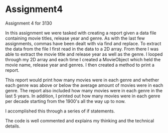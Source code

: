 # Assignment4
Assignment 4 for 3130

In this assignment we were tasked with creating a report given a data file containing movie titles, release year and genre.
As with the last few assignments, commas have been dealt with via find and replace. To extract the data from the file I first read in
the data to a 2D array. From there I was able to extract the movie title and release year as well as the genre. I looped through my 2D
array and each time I created a MovieObject which held the movie name, release year and genres. I then created a method to print a report.

This report would print how many movies were in each genre and whether each genre was above or below the average amount of 
movies were in each genre. The report also included how many movies were in each genre in the last 5 years. In addition, I printed out
how many movies were in each genre per decade starting from the 1900's all the way up to now. 

I accomplished this through a series of if statements. 

The code is well commented and explains my thinking and the technical details. 
